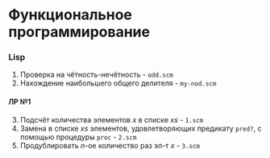 # Функциональное программирование
### Lisp
1. Проверка на чётность-нечётность - `odd.scm`        
2. Нахождение наибольшего общего делителя - `my-nod.scm`      
#### ЛР №1
3. Подсчёт количествa элементов *x* в списке *xs* - `1.scm`      
4. Замена в списке *xs* элементов, удовлетворяющих предикату `pred?`, с помощью процедуры `proc` - `2.scm`      
5. Продублировать *n*-ое количество раз эл-т *x* - `3.scm`
